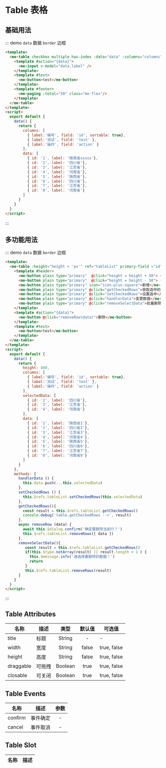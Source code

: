 # Table 表格

## 基础用法
::: demo `data` 数据 `border` 边框

```html
<template>
  <me-table checkbox multiple has-index :data="data" :columns="columns">
    <template #action="{data}">
      <me-input v-model="data.label" />
    </template>
    <template #test>
      <me-button>test</me-button>
    </template>
    <template #footer>
      <me-paging :total="50" class="me-flex"/>
    </template>
  </me-table>
</template>
<script>
  export default {
    data() {
      return {
        columns: [
          { label:'编号', field: 'id', sortable: true},
          { label:'测试', field: 'test' },
          { label:'操作', field: 'action' }
        ],
        data: [
          { id: '1', label: '陕西省sssss'},
          { id: '2', label: '四川省'},
          { id: '3', label: '江苏省'},
          { id: '4', label: '河南省'},
          { id: '5', label: '陕西省'},
          { id: '6', label: '四川省'},
          { id: '7', label: '江苏省'},
          { id: '8', label: '河南省'}
        ]
      }
    }
  }
</script>
```
:::

## 多功能用法
::: demo `data` 数据 `border` 边框

```html
<template>
  <me-table :height="height + 'px'" ref="tableList" primary-field ="id" checkbox multiple :data="data" :columns="columns" highlight>
    <template #header>
      <me-button plain type="primary"  @click="height = height + 50"> + 50 </me-button>
      <me-button plain type="primary"  @click="height = height - 50"> - 50 </me-button>
      <me-button plain type="primary" icon="icon-plus-square">新增</me-button>
      <me-button plain type="primary" @click="getCheckedRows">获取选中的数据</me-button>
      <me-button plain type="primary" @click="setCheckedRows">设置选中</me-button>
      <me-button plain type="primary" @click="handlerData">变更数据</me-button>
      <me-button plain type="primary" @click="removeSelectData">批量删除</me-button>
    </template>
    <template #action="{data}">
      <me-button @click="removeRow(data)">删除</me-button>
    </template>
    <template #test>
      <me-button>test</me-button>
    </template>
  </me-table>
</template>
<script>
  export default {
    data() {
      return {
        height: 400,
        columns: [
          { label:'编号', field: 'id', sortable: true},
          { label:'测试', field: 'test' },
          { label:'操作', field: 'action' }
        ],
        selectedData: [
          { id: '2', label: '四川省'},
          { id: '3', label: '江苏省'},
          { id: '4', label: '河南省'}
        ],
        data: [
          { id: '1', label: '陕西省1'},
          { id: '2', label: '四川省2'},
          { id: '3', label: '江苏省3'},
          { id: '4', label: '河南省4'},
          { id: '5', label: '陕西省5'},
          { id: '6', label: '四川省6'},
          { id: '7', label: '江苏省7'},
          { id: '8', label: '河南省8'}
        ]
      }
    },
    methods: {
      handlerData () {
        this.data.push(...this.selectedData)
      },
      setCheckedRows () {
        this.$refs.tableList.setCheckedRows(this.selectedData)
      },
      getCheckedRows(){
        const result = this.$refs.tableList.getCheckedRows()
        console.debug('table.getCheckedRows -->', result)
      },
      async removeRow (data) {
        await this.$dialog.confirm('确定要删除当前行？')
        this.$refs.tableList.removeRows([ data ])
      },
      removeSelectData(){
         const result = this.$refs.tableList.getCheckedRows()
         if(this.$type.notArray(result) || result.length < 1 ) {
           this.$message.info('请选择要删除的数据！')
           return
         }
         this.$refs.tableList.removeRows(result)
      }
    }
  }
</script>
```
:::

## Table Attributes
| 名称      | 描述   |  类型   | 默认值 | 可选值      |
| --------- | ------ | :-----: | :----: | ----------- |
| title     | 标题   | String  |   -    | -           |
| width     | 宽度   | String  | false  | true, false |
| height    | 高度   | String  | false  | true, false |
| draggable | 可拖拽 | Boolean |  true  | true, false |
| closable  | 可关闭 | Boolean |  true  | true, false |

## Table Events
| 名称    | 描述     | 参数  |
| ------- | -------- | :---: |
| confirm | 事件确定 |   -   |
| cancel  | 事件取消 |   -   |

## Table Slot
| 名称 | 描述 |
| ---- | ---- |